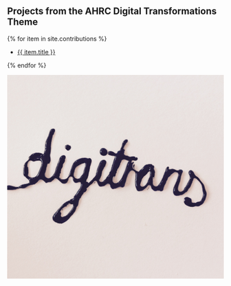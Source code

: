 
<div id="index-page">

## Projects from the AHRC Digital Transformations Theme

{% for item in site.contributions %}
<ul><li><a class="titles" href="{{ site.baseurl }}{{ item.url }}">{{ item.title }}</a></li></ul>
{% endfor %}

![Image](contributions/Images/CoverImage2.jpeg)

</div>
